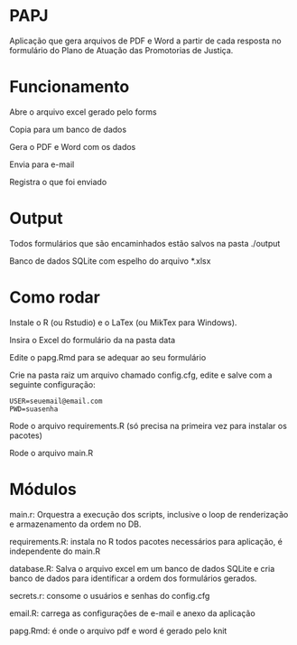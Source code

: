 # PAPJ
Aplicação que gera arquivos de PDF e Word a partir de cada resposta no formulário do Plano de Atuação das Promotorias de Justiça.

# Funcionamento

Abre o arquivo excel gerado pelo forms

Copia para um banco de dados

Gera o PDF e Word com os dados

Envia para e-mail 

Registra o que foi enviado

# Output

Todos formulários que são encaminhados estão salvos na pasta ./output

Banco de dados SQLite com espelho do arquivo *.xlsx

# Como rodar

Instale o R (ou Rstudio) e o LaTex (ou MikTex para Windows).

Insira o Excel do formulário da na pasta data

Edite o papg.Rmd para se adequar ao seu formulário

Crie na pasta raiz um arquivo chamado config.cfg, edite e salve com a seguinte configuração:

```
USER=seuemail@email.com
PWD=suasenha
```

Rode o arquivo requirements.R (só precisa na primeira vez para instalar os pacotes)

Rode o arquivo main.R


# Módulos

   
main.r: Orquestra a execução dos scripts, inclusive o loop de renderização e armazenamento da ordem no DB.

requirements.R: instala no R todos pacotes necessários para aplicação, é independente do main.R

database.R: Salva o arquivo excel em um banco de dados SQLite e cria banco de dados para identificar a ordem dos formulários gerados.

secrets.r: consome o usuários e senhas do config.cfg

email.R: carrega as configurações de e-mail e anexo da aplicação

papg.Rmd: é onde o arquivo pdf e word é gerado pelo knit
